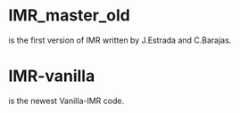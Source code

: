 # IMR_master_old 
is the first version of IMR written by J.Estrada and C.Barajas.

# IMR-vanilla
is the newest Vanilla-IMR code.
